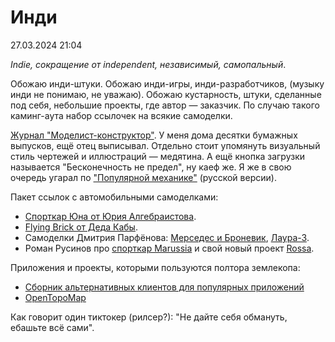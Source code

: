 # Инди

<div class="article-publication-date">
    <time datetime="2024-03-27 21:04">27.03.2024 21:04</time>
</div>

*Indie, сокращение от independent, независимый, самопальный*. 

Обожаю инди-штуки. Обожаю инди-игры, инди-разработчиков, (музыку инди не понимаю, не уважаю). Обожаю кустарность, штуки, сделанные под себя, небольшие проекты, где автор — заказчик. По случаю такого каминг-аута набор ссылочек на всякие самоделки.

[Журнал "Моделист-конструктор"](https://modelist-konstruktor.com/). У меня дома десятки бумажных выпусков, ещё отец выписывал. Отдельно стоит упомянуть визуальный стиль чертежей и иллюстраций — медятина. А ещё кнопка загрузки называется "Бесконечность не предел", ну каеф же. Я же в свою очередь угарал по ["Популярной механике"](https://elementy.ru/nauchno-populyarnaya_biblioteka/zhurnaly/popularnaja_mehanika/soderzhanie_nomerov_zhurnala) (русской версии).

Пакет ссылок с автомобильными самоделками:

- [Спорткар Юна от Юрия Алгебраистова](https://youtu.be/F0CnDpzqK2k).
- [Flying Brick от Деда Кабы](https://youtu.be/qNrkXdQXnJU).
- Самоделки Дмитрия Парфёнова: [Мерседес и Броневик](https://youtu.be/y1FMn9Anrcw), [Лаура-3](https://youtu.be/CnOi2KNYZow).
- Роман Русинов про [спорткар Marussia](https://youtu.be/wl74Ipcp4Ew) и свой новый проект [Rossa](https://youtu.be/29F1nRUN0co).

Приложения и проекты, которыми пользуются полтора землекопа:

- [Сборник альтернативных клиентов для популярных приложений](https://github.com/mendel5/alternative-front-ends)
- [OpenTopoMap](https://github.com/der-stefan/OpenTopoMap)

Как говорит один тиктокер (рилсер?): "Не дайте себя обмануть, ебашьте всё сами".